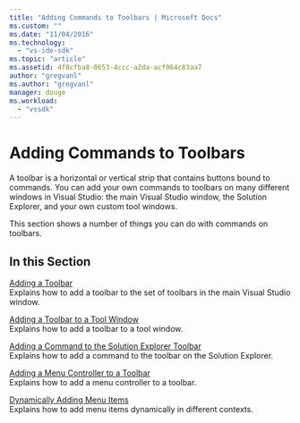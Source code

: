 ```yaml
---
title: "Adding Commands to Toolbars | Microsoft Docs"
ms.custom: ""
ms.date: "11/04/2016"
ms.technology: 
  - "vs-ide-sdk"
ms.topic: "article"
ms.assetid: 4f8cfba8-0653-4ccc-a2da-acf064c83aa7
author: "gregvanl"
ms.author: "gregvanl"
manager: douge
ms.workload: 
  - "vssdk"
---
```

# Adding Commands to Toolbars
A toolbar is a horizontal or vertical strip that contains buttons bound to commands. You can add your own commands to toolbars on many different windows in Visual Studio: the main Visual Studio window, the Solution Explorer, and your own custom tool windows.  
  
 This section shows a number of things you can do with commands on toolbars.  
  
## In this Section  
 [Adding a Toolbar](../extensibility/adding-a-toolbar.md)  
 Explains how to add a toolbar to the set of toolbars in the main Visual Studio window.  
  
 [Adding a Toolbar to a Tool Window](../extensibility/adding-a-toolbar-to-a-tool-window.md)  
 Explains how to add a toolbar to a tool window.  
  
 [Adding a Command to the Solution Explorer Toolbar](../extensibility/adding-a-command-to-the-solution-explorer-toolbar.md)  
 Explains how to add a command to the toolbar on the Solution Explorer.  
  
 [Adding a Menu Controller to a Toolbar](../extensibility/adding-a-menu-controller-to-a-toolbar.md)  
 Explains how to add a menu controller to a toolbar.  
  
 [Dynamically Adding Menu Items](../extensibility/dynamically-adding-menu-items.md)  
 Explains how to add menu items dynamically in different contexts.